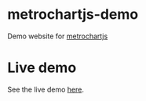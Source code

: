 # metrochartjs-demo
Demo website for [metrochartjs](https://www.github.com/nlesc-sherlock/metrochartjs)


# Live demo

See the live demo [here](https://nlesc-sherlock.github.io/metrochartjs-demo/sites/demo/).


